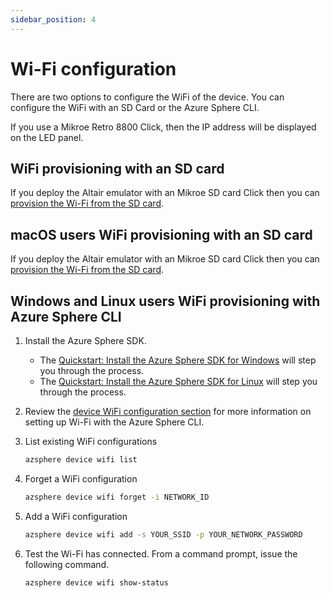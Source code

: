 ```yaml
---
sidebar_position: 4
---
```


# Wi-Fi configuration

There are two options to configure the WiFi of the device. You can configure the WiFi with an SD Card or the Azure Sphere CLI. 

If you use a Mikroe Retro 8800 Click, then the IP address will be displayed on the LED panel.

## WiFi provisioning with an SD card

If you deploy the Altair emulator with an Mikroe SD card Click then you can [provision the Wi-Fi from the SD card](Create-boot-SD-card).

## macOS users WiFi provisioning with an SD card

If you deploy the Altair emulator with an Mikroe SD card Click then you can [provision the Wi-Fi from the SD card](Create-boot-SD-card).

## Windows and Linux users WiFi provisioning with Azure Sphere CLI

1. Install the Azure Sphere SDK.
    - The [Quickstart: Install the Azure Sphere SDK for Windows](https://docs.microsoft.com/en-us/azure-sphere/install/install-sdk?pivots=visual-studio) will step you through the process.
    - The [Quickstart: Install the Azure Sphere SDK for Linux](https://docs.microsoft.com/en-us/azure-sphere/install/install-sdk-linux?pivots=vs-code-linux) will step you through the process.
1. Review the [device WiFi configuration section](https://docs.microsoft.com/azure-sphere/reference/azsphere-device?tabs=cliv2beta) for more information on setting up Wi-Fi with the Azure Sphere CLI.
1. List existing WiFi configurations

    ```bash
    azsphere device wifi list
    ```

1. Forget a WiFi configuration

    ```bash
    azsphere device wifi forget -i NETWORK_ID
    ```

1. Add a WiFi configuration

    ```bash
    azsphere device wifi add -s YOUR_SSID -p YOUR_NETWORK_PASSWORD
    ```
1. Test the Wi-Fi has connected. From a command prompt, issue the following command.

    ```bash
    azsphere device wifi show-status
    ```
